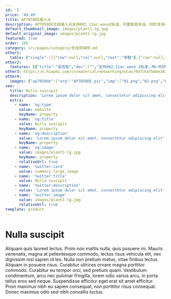 ```yaml
---
id: '1'
price: '49.40'
title: AP7050DE接入点
description: AP7050DE无线接入点支持802.11ac wave2标准，内置智能天线，同时支持4×4 MIMO和四条空间流，整机速率2.53Gbps，适用于高校、大型园区等室内覆盖场景。
default_thumbnail_image: images/plant1-lg.jpg
default_original_image: images/plant1-lg.jpg
featured: true
order: 105
category: src/pages/category/无线局域网.md
other1: 
  table: {"single":[[{"row":null,"col":null,"text":"参数"},{"row":null,"col":null,"text":"AP7050DE"}],[{"row":null,"col":null,"text":"尺寸（长×宽×高）"},{"row":null,"col":null,"text":"220mm × 220mm × 53mm"}],[{"row":null,"col":null,"text":"电源输入"},{"row":null,"col":null,"text":"DC：12V±10%\nPoE供电：满足802.3at以太网供电标准\n"}],[{"row":null,"col":null,"text":"最大功耗"},{"row":null,"col":null,"text":"24W（不包含USB接口输出功耗）\n\n说明：实际最大功耗遵照不同国家和地区法规而有所不同。\n"}],[{"row":null,"col":null,"text":"工作温度"},{"row":null,"col":null,"text":"-10℃～+50℃"}],[{"row":null,"col":null,"text":"天线类型"},{"row":null,"col":null,"text":"内置双频硬件智能天线"}],[{"row":null,"col":null,"text":"可同时在线的用户数量"},{"row":null,"col":null,"text":"≤512"}],[{"row":null,"col":null,"text":"最大发射功率"},{"row":null,"col":null,"text":"2.4G：26dBm（组合功率）\n5G：27dBm（组合功率）\n\n说明：实际发射功率遵照不同国家和地区法规而有所不同。\n"}],[{"row":null,"col":null,"text":"MIMO:空间流"},{"row":null,"col":null,"text":"4 x 4:4"}],[{"row":null,"col":null,"text":"无线协议"},{"row":null,"col":null,"text":"802.11a/b/g/n/ac/ac wave2"}],[{"row":null,"col":null,"text":"最高速率"},{"row":null,"col":null,"text":"2.53Gbps"}]]}
other2:
  features: [{"title":"高性能","dec":["","支持802.11ac wave 2标准，MU-MIMO，2.4GHz和5GHz双射频同时提供业务，整机速率2.53Gbps",""]},{"title":"智能天线","dec":["","灵动智能天线阵列技术，实现对移动终端定向精准覆盖，降低干扰，提升信号质量，随用户终端的移动进行毫秒级灵敏切换",""]},{"title":"内置蓝牙","dec":["","与eSight协作实现蓝牙终端定位，并可扩展IoT等应用",""]}]
other3: https://e.huawei.com/cn/material/networking/wlan/9d7c6afbdee34390835a51c038615c9a
other4:
  images: {"ap7050de":{"org":"AP7050DE_pic","img":["01.png","02.png","03.png","04.png","05.png","06.png"]}}
seo:
  title: Nulla suscipit
  description: 'Lorem ipsum dolor sit amet, consectetur adipiscing elit'
  extra:
    - name: 'og:type'
      value: website
      keyName: property
    - name: 'og:title'
      value: Nulla suscipit
      keyName: property
    - name: 'og:description'
      value: 'Lorem ipsum dolor sit amet, consectetur adipiscing elit'
      keyName: property
    - name: 'og:image'
      value: images/plant1-lg.jpg
      keyName: property
      relativeUrl: true
    - name: 'twitter:card'
      value: summary_large_image
    - name: 'twitter:title'
      value: Nulla suscipit
    - name: 'twitter:description'
      value: 'Lorem ipsum dolor sit amet, consectetur adipiscing elit'
    - name: 'twitter:image'
      value: images/plant1-lg.jpg
      relativeUrl: true
template: product
---
```


# Nulla suscipit

Aliquam quis laoreet lectus. Proin non mattis nulla, quis posuere mi. Mauris venenatis, magna at pellentesque commodo, lectus risus vehicula elit, nec dignissim nisl sapien id leo. Nulla non pretium metus, vitae finibus lectus. Aliquam in posuere risus. Curabitur ultrices ornare magna porttitor commodo. Curabitur eu tempor orci, sed pretium quam. Vestibulum condimentum, arcu nec pulvinar fringilla, lorem odio varius arcu, in porta tellus eros sed neque. Suspendisse efficitur eget erat sit amet efficitur. Proin maximus nibh eu sapien consequat, non porttitor risus consequat. Donec maximus odio sed nibh convallis luctus.